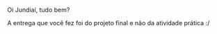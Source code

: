 Oi Jundiaí, tudo bem? <br>

A entrega que você fez foi do projeto final e não da atividade prática :/ 